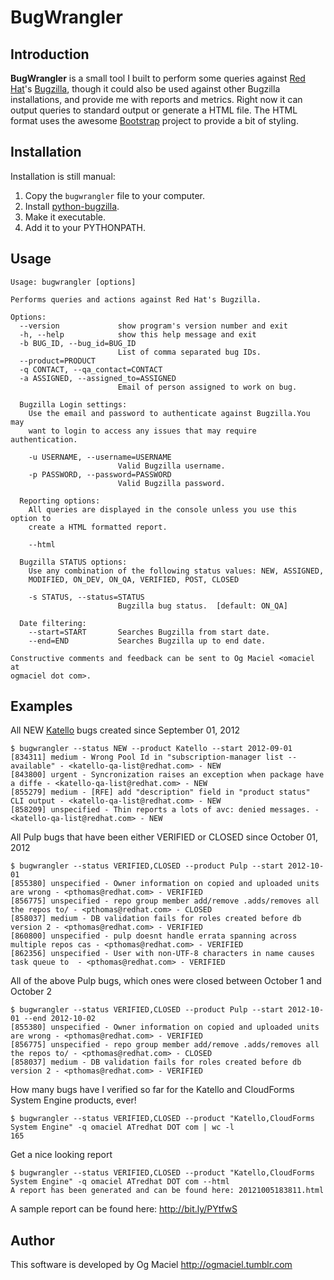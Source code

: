 BugWrangler
===========

Introduction
------------

**BugWrangler** is a small tool I built to perform some queries against [Red Hat](http://redhat.com)'s [Bugzilla](https://bugzilla.redhat.com), though it could also be used against other Bugzilla installations, and provide me with reports and metrics. Right now it can output queries to standard output or generate a HTML file. The HTML format uses the awesome [Bootstrap](http://twitter.github.com/bootstrap/) project to provide a bit of styling.


Installation
------------

Installation is still manual:

1. Copy the `bugwrangler` file to your computer.
2. Install [python-bugzilla](http://pypi.python.org/pypi/python-bugzilla/0.6.2).
3. Make it executable.
4. Add it to your PYTHONPATH.

Usage
-----

    Usage: bugwrangler [options]

    Performs queries and actions against Red Hat's Bugzilla.

    Options:
      --version             show program's version number and exit
      -h, --help            show this help message and exit
      -b BUG_ID, --bug_id=BUG_ID
                            List of comma separated bug IDs.
      --product=PRODUCT     
      -q CONTACT, --qa_contact=CONTACT
      -a ASSIGNED, --assigned_to=ASSIGNED
                            Email of person assigned to work on bug.

      Bugzilla Login settings:
        Use the email and password to authenticate against Bugzilla.You may
        want to login to access any issues that may require authentication.

        -u USERNAME, --username=USERNAME
                            Valid Bugzilla username.
        -p PASSWORD, --password=PASSWORD
                            Valid Bugzilla password.

      Reporting options:
        All queries are displayed in the console unless you use this option to
        create a HTML formatted report.

        --html              

      Bugzilla STATUS options:
        Use any combination of the following status values: NEW, ASSIGNED,
        MODIFIED, ON_DEV, ON_QA, VERIFIED, POST, CLOSED

        -s STATUS, --status=STATUS
                            Bugzilla bug status.  [default: ON_QA]

      Date filtering:
        --start=START       Searches Bugzilla from start date.
        --end=END           Searches Bugzilla up to end date.

    Constructive comments and feedback can be sent to Og Maciel <omaciel at
    ogmaciel dot com>.

Examples
--------

All NEW [Katello](http://katello.org) bugs created since September 01, 2012

    $ bugwrangler --status NEW --product Katello --start 2012-09-01
    [834311] medium - Wrong Pool Id in "subscription-manager list --available" - <katello-qa-list@redhat.com> - NEW
    [843800] urgent - Syncronization raises an exception when package have a diffe - <katello-qa-list@redhat.com> - NEW
    [855279] medium - [RFE] add "description" field in "product status" CLI output - <katello-qa-list@redhat.com> - NEW
    [858209] unspecified - Thin reports a lots of avc: denied messages. - <katello-qa-list@redhat.com> - NEW

All Pulp bugs that have been either VERIFIED or CLOSED since October 01, 2012

    $ bugwrangler --status VERIFIED,CLOSED --product Pulp --start 2012-10-01
    [855380] unspecified - Owner information on copied and uploaded units are wrong - <pthomas@redhat.com> - VERIFIED
    [856775] unspecified - repo group member add/remove .adds/removes all the repos to/ - <pthomas@redhat.com> - CLOSED
    [858037] medium - DB validation fails for roles created before db version 2 - <pthomas@redhat.com> - VERIFIED
    [860800] unspecified - pulp doesnt handle errata spanning across multiple repos cas - <pthomas@redhat.com> - VERIFIED
    [862356] unspecified - User with non-UTF-8 characters in name causes task queue to  - <pthomas@redhat.com> - VERIFIED

All of the above Pulp bugs, which ones were closed between October 1 and October 2

    $ bugwrangler --status VERIFIED,CLOSED --product Pulp --start 2012-10-01 --end 2012-10-02
    [855380] unspecified - Owner information on copied and uploaded units are wrong - <pthomas@redhat.com> - VERIFIED
    [856775] unspecified - repo group member add/remove .adds/removes all the repos to/ - <pthomas@redhat.com> - CLOSED
    [858037] medium - DB validation fails for roles created before db version 2 - <pthomas@redhat.com> - VERIFIED

How many bugs have I verified so far for the Katello and CloudForms System Engine products, ever!

    $ bugwrangler --status VERIFIED,CLOSED --product "Katello,CloudForms System Engine" -q omaciel ATredhat DOT com | wc -l
    165

Get a nice looking report

    $ bugwrangler --status VERIFIED,CLOSED --product "Katello,CloudForms System Engine" -q omaciel ATredhat DOT com --html
    A report has been generated and can be found here: 20121005183811.html
    
A sample report can be found here: http://bit.ly/PYtfwS

Author
------

This software is developed by
Og Maciel http://ogmaciel.tumblr.com